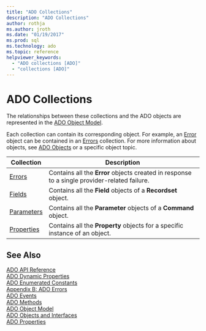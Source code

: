 ```yaml
---
title: "ADO Collections"
description: "ADO Collections"
author: rothja
ms.author: jroth
ms.date: "01/19/2017"
ms.prod: sql
ms.technology: ado
ms.topic: reference
helpviewer_keywords:
  - "ADO collections [ADO]"
  - "collections [ADO]"
---
```

# ADO Collections
The relationships between these collections and the ADO objects are represented in the [ADO Object Model](./ado-object-model.md).  
  
 Each collection can contain its corresponding object. For example, an [Error](./error-object.md) object can be contained in an [Errors](./errors-collection-ado.md) collection. For more information about objects, see [ADO Objects](./ado-objects-and-interfaces.md) or a specific object topic.  
  
|Collection|Description|  
|-|-|  
|[Errors](./errors-collection-ado.md)|Contains all the **Error** objects created in response to a single provider-related failure.|  
|[Fields](./fields-collection-ado.md)|Contains all the **Field** objects of a **Recordset** object.|  
|[Parameters](./parameters-collection-ado.md)|Contains all the **Parameter** objects of a **Command** object.|  
|[Properties](./properties-collection-ado.md)|Contains all the **Property** objects for a specific instance of an object.|  
  
## See Also  
 [ADO API Reference](./ado-api-reference.md)   
 [ADO Dynamic Properties](./ado-dynamic-properties.md)   
 [ADO Enumerated Constants](./ado-enumerated-constants.md)   
 [Appendix B: ADO Errors](../../guide/appendixes/appendix-b-ado-errors.md)   
 [ADO Events](./ado-events.md)   
 [ADO Methods](./ado-methods.md)   
 [ADO Object Model](./ado-object-model.md)   
 [ADO Objects and Interfaces](./ado-objects-and-interfaces.md)   
 [ADO Properties](./ado-properties.md)